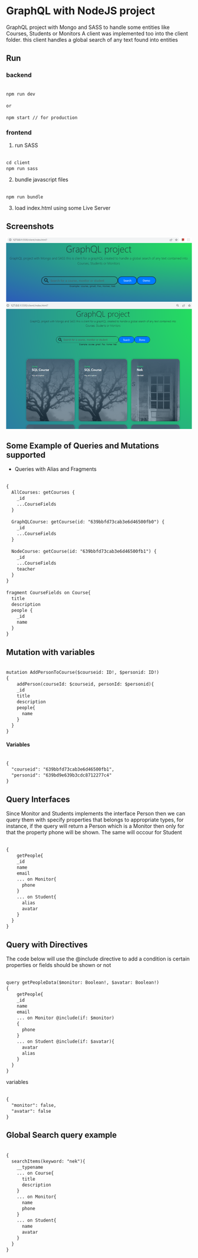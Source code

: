 # GraphQL with NodeJS project
GraphQL project with Mongo and SASS to handle some entities like Courses, Students or Monitors
A client was implemented too into the client folder. this client handles a global search of any text found into entities

## Run
### backend
<pre><code>
npm run dev

or

npm start // for production
</code></pre>
### frontend
1. run SASS
<pre><code>
cd client
npm run sass
</code></pre>
2. bundle javascript files
<pre><code>
npm run bundle
</code></pre>
3. load index.html using some Live Server

## Screenshots
![landing.png](client/screenshots/landing.png)
![search.png](client/screenshots/search.png)

## Some Example of Queries and Mutations supported
+ Queries with Alias and Fragments
<pre><code>
{
  AllCourses: getCourses {
    _id
    ...CourseFields
  }
  
  GraphQLCourse: getCourse(id: "639bbfd73cab3e6d46500fb0") {
    _id
    ...CourseFields
  }
  
  NodeCourse: getCourse(id: "639bbfd73cab3e6d46500fb1") {
    _id
    ...CourseFields
    teacher
  }
}

fragment CourseFields on Course{
  title
  description
  people {
    _id
    name
  }
}
</code></pre>

## Mutation with variables
<pre><code>
mutation AddPersonToCourse($courseid: ID!, $personid: ID!)
{
	addPerson(courseId: $courseid, personId: $personid){
    _id
    title
    description
    people{
      name
    }
  }
}
</code></pre>
#### Variables
<pre><code>
{
  "courseid": "639bbfd73cab3e6d46500fb1",
  "personid": "639bd9e639b3cdc8712277c4"
}
</code></pre>

## Query Interfaces
Since Monitor and Students implements the interface Person then we can query them with 
specify properties that belongs to appropriate types, for instance, 
if the query will return a Person which is a Monitor then
only for that the property phone will be shown. The same will occour for Student

<pre><code>
{
 	getPeople{
    _id
    name
    email
    ... on Monitor{
      phone
    }
    ... on Student{
      alias
      avatar
    }
  }
}
</code></pre>

## Query with Directives
The code below will use the @include directive to add a condition is certain properties or fields should be shown or not

<pre><code>
query getPeopleData($monitor: Boolean!, $avatar: Boolean!)
{
 	getPeople{
    _id
    name
    email
    ... on Monitor @include(if: $monitor)
    {
      phone
    }
    ... on Student @include(if: $avatar){
      avatar
      alias
    }
  }
}
</code></pre>

variables

<pre><code>
{
  "monitor": false,
  "avatar": false
}
</code></pre>

## Global Search query example
<pre><code>
{
  searchItems(keyword: "nek"){
    __typename
    ... on Course{
      title
      description
    }
    ... on Monitor{
      name
      phone
    }
    ... on Student{
      name
      avatar
    }
  }
}
</code></pre>

